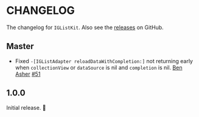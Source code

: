 # CHANGELOG

The changelog for `IGListKit`. Also see the [releases](https://github.com/instagram/IGListKit/releases) on GitHub.

## Master

- Fixed `-[IGListAdapter reloadDataWithCompletion:]` not returning early when `collectionView` or `dataSource` is nil and `completion` is nil. [Ben Asher](https://github.com/benasher44) [#51](https://github.com/Instagram/IGListKit/pull/51)


1.0.0
-----

Initial release. :tada:

